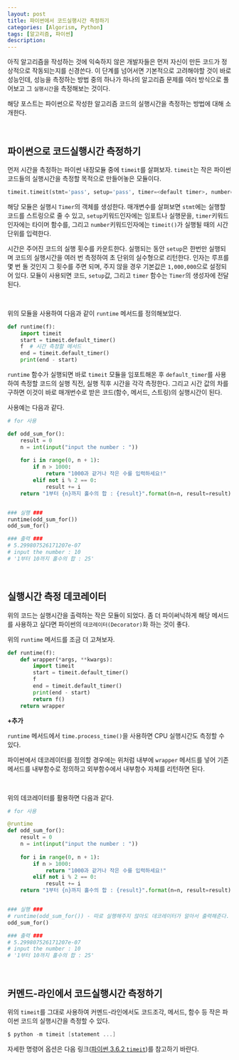 ```yaml
---
layout: post
title: 파이썬에서 코드실행시간 측정하기
categories: [Algorism, Python]
tags: [알고리즘, 파이썬]
description: 
---
```


아직 알고리즘을 작성하는 것에 익숙하지 않은 개발자들은 먼저 자신이 만든 코드가 정상적으로 작동되는지를 신경쓴다. 이 단계를 넘어서면 기본적으로 고려해야할 것이 바로 성능인데, 성능을 측정하는 방법 중의 하나가 하나의 알고리즘 문제를 여러 방식으로 풀어보고 그 `실행시간`을 측정해보는 것이다. 

해당 포스트는 파이썬으로 작성한 알고리즘 코드의 실행시간을 측정하는 방법에 대해 소개한다.

<br>

## 파이썬으로 코드실행시간 측정하기

먼저 시간을 측정하는 파이썬 내장모듈 중에  `timeit`를 살펴보자. `timeit`는 작은 파이썬 코드들의 실행시간을 측정할 목적으로 만들어놓은 모듈이다. 

```python
timeit.timeit(stmt='pass', setup='pass', timer=<default timer>, number=1000000, globals=None)
```

해당 모듈은 실행시 `Timer`의 객체를 생성한다. 매개변수를 살펴보면 `stmt`에는 실행할 코드를 스트링으로 줄 수 있고, `setup`키워드인자에는 임포트나 실행문을, `timer`키워드인자에는 타이머 함수를, 그리고 `number`키워드인자에는 `timeit()`가 실행될 때의 시간단위를 입력한다. 

시간은 주어진 코드의 실행 횟수를 카운트한다. 실행되는 동안 `setup`은 한번만 실행되며 코드의 실행시간을 여러 번 측정하여 초 단위의 실수형으로 리턴한다. 인자는 루프를 몇 번 돌 것인지 그 횟수를 주면 되며, 주지 않을 경우 기본값은 `1,000,000`으로 설정되어 있다. 모듈이 사용되면 코드, `setup`값, 그리고 `timer` 함수는 `Timer`의 생성자에 전달된다. 

<br>

위의 모듈을 사용하여 다음과 같이 `runtime` 메서드를 정의해보았다. 

```python
def runtime(f):
	import timeit
	start = timeit.default_timer()
	f  # 시간 측정할 메서드
	end = timeit.default_timer()
	print(end - start) 
```

`runtime` 함수가 실행되면 바로 `timeit` 모듈을 임포트해온 후 `default_timer`를 사용하여 측정할 코드의 실행 직전, 실행 직후 시간을 각각 측정한다. 그리고 시간 값의 차를 구하면 이것이 바로 매개번수로 받은 코드(함수, 메서드, 스트링)의 실행시간이 된다. 


사용예는 다음과 같다. 

```python
# for 사용

def odd_sum_for():
    result = 0
    n = int(input("input the number : "))
    
    for i in range(0, n + 1):
        if n > 1000:
            return "1000과 같거나 작은 수를 입력하세요!"
        elif not i % 2 == 0:
            result += i
    return "1부터 {n}까지 홀수의 합 : {result}".format(n=n, result=result)


### 실행 ###
runtime(odd_sum_for())
odd_sum_for()

### 출력 ###
# 5.299807526171207e-07
# input the number : 10
# '1부터 10까지 홀수의 합 : 25'
```

<br>

## 실행시간 측정 데코레이터

위의 코드는 실행시간을 출력하는 작은 모듈이 되었다. 좀 더 파이써닉하게 해당 메서드를 사용하고 싶다면 파이썬의 `데코레이터(Decorator)`화 하는 것이 좋다. 

위의 `runtime` 메서드를 조금 더 고쳐보자.

```python
def runtime(f):
	def wrapper(*args, **kwargs):
		import timeit
		start = timeit.default_timer()
		f
		end = timeit.default_timer()
		print(end - start)
		return f()
	return wrapper
```

**+추가**

`runtime` 메서드에서 `time.process_time()`을 사용하면 CPU 실행시간도 측정할 수 있다.

파이썬에서 데코레이터를 정의할 경우에는 위처럼 내부에 `wrapper` 메서드를 넣어 기존 메서드를 내부함수로 정의하고 외부함수에서 내부함수 자체를 리턴하면 된다.

<br>

위의 데코레이터를 활용하면 다음과 같다. 

```python
# for 사용

@runtime
def odd_sum_for():
    result = 0
    n = int(input("input the number : "))
    
    for i in range(0, n + 1):
        if n > 1000:
            return "1000과 같거나 작은 수를 입력하세요!"
        elif not i % 2 == 0:
            result += i
    return "1부터 {n}까지 홀수의 합 : {result}".format(n=n, result=result)


### 실행 ###
# runtime(odd_sum_for()) - 따로 실행해주지 않아도 데코레이터가 알아서 출력해준다.
odd_sum_for()

### 출력 ###
# 5.299807526171207e-07
# input the number : 10
# '1부터 10까지 홀수의 합 : 25'
```

<br>

## 커멘드-라인에서 코드실행시간 측정하기 

위의 `timeit`를 그대로 사용하여 커멘드-라인에서도 코드조각, 메서드, 함수 등 작은 파이썬 코드의 실행시간을 측정할 수 있다.

```powershell
$ python -m timeit [statement ...]
```

자세한 명령어 옵션은 다음 링크(<a href="https://docs.python.org/3/library/timeit.html" target="_blank">파이썬 3.6.2 `timeit`</a>)를 참고하기 바란다. 

<br>

